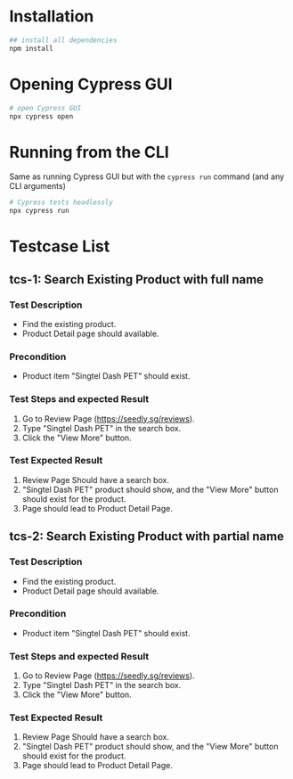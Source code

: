 # Installation

```bash
## install all dependencies
npm install
```

# Opening Cypress GUI

```bash
# open Cypress GUI
npx cypress open
```

# Running from the CLI

Same as running Cypress GUI but with the `cypress run` command (and any CLI arguments)

```bash
# Cypress tests headlessly
npx cypress run
```

# Testcase List

## tcs-1: Search Existing Product with full name

### Test Description

- Find the existing product.
- Product Detail page should available.

### Precondition

- Product item "Singtel Dash PET" should exist.

### Test Steps and expected Result

1. Go to Review Page (https://seedly.sg/reviews).
2. Type "Singtel Dash PET" in the search box.
3. Click the "View More" button.

### Test Expected Result

1. Review Page Should have a search box.
2. "Singtel Dash PET" product should show, and the "View More" button should exist for the product.
3. Page should lead to Product Detail Page.

## tcs-2: Search Existing Product with partial name

### Test Description

- Find the existing product.
- Product Detail page should available.

### Precondition

- Product item "Singtel Dash PET" should exist.

### Test Steps and expected Result

1. Go to Review Page (https://seedly.sg/reviews).
2. Type "Singtel Dash PET" in the search box.
3. Click the "View More" button.

### Test Expected Result

1. Review Page Should have a search box.
2. "Singtel Dash PET" product should show, and the "View More" button should exist for the product.
3. Page should lead to Product Detail Page.

